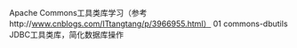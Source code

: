 Apache Commons工具类库学习（参考http://www.cnblogs.com/ITtangtang/p/3966955.html）
01 commons-dbutils JDBC工具类库，简化数据库操作
